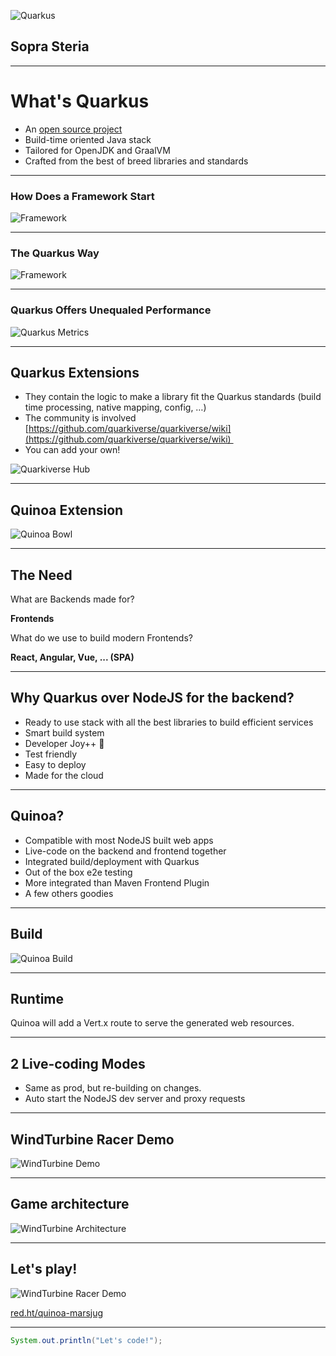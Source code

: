 ![Quarkus](assets/worldtour.png)
## Sopra Steria

---
# What's Quarkus

-  &shy;<!-- .element: class="fragment" -->An [open source project](https://quarkus.io/community/)
-  &shy;<!-- .element: class="fragment" -->Build-time oriented Java stack
-  &shy;<!-- .element: class="fragment" -->Tailored for OpenJDK and GraalVM
- &shy;<!-- .element: class="fragment" -->Crafted from the best of breed libraries and standards

---

### How Does a Framework Start
![Framework](assets/framework-start.png)

---
### The Quarkus Way
![Framework](assets/quarkus-start.png)

---
### Quarkus Offers Unequaled Performance
![Quarkus Metrics](assets/quarkus-metrics.png)

---
## Quarkus Extensions

- &shy;<!-- .element: class="fragment" -->They contain the logic to make a library fit the Quarkus standards (build time processing, native mapping, config, …) 
- &shy;<!-- .element: class="fragment" -->The community is involved [https://github.com/quarkiverse/quarkiverse/wiki](https://github.com/quarkiverse/quarkiverse/wiki)  
- &shy;<!-- .element: class="fragment" -->You can add your own! 

![Quarkiverse Hub](assets/quarkiverse-hub.png)  <!-- .element height="40%" width="40%" class="fragment"  -->


---
## Quinoa Extension

![Quinoa Bowl](assets/quinoa-bowl.jpeg)


---

## The Need

What are Backends made for?

&shy;<!-- .element: class="fragment" -->**Frontends** 

&shy;<!-- .element: class="fragment" -->What do we use to build modern Frontends?

&shy;<!-- .element: class="fragment" -->**React, Angular, Vue, ... (SPA)**

---

## Why Quarkus over NodeJS for the backend?

- Ready to use stack with all the best libraries to build efficient services <!-- .element: class="fragment" data-fragment-index="1" -->
- Smart build system <!-- .element: class="fragment" data-fragment-index="2" -->
- Developer Joy++ 🤙 <!-- .element: class="fragment" data-fragment-index="3" -->
- Test friendly <!-- .element: class="fragment" data-fragment-index="4" -->
- Easy to deploy <!-- .element: class="fragment" data-fragment-index="5" -->
- Made for the cloud <!-- .element: class="fragment" data-fragment-index="6" -->

---
## Quinoa?

- Compatible with most NodeJS built web apps <!-- .element: class="fragment" data-fragment-index="1" -->
- Live-code on the backend and frontend together <!-- .element: class="fragment" data-fragment-index="2" -->
- Integrated build/deployment with Quarkus <!-- .element: class="fragment" data-fragment-index="3" -->
- Out of the box e2e testing <!-- .element: class="fragment" data-fragment-index="4" -->
- More integrated than Maven Frontend Plugin  <!-- .element: class="fragment" data-fragment-index="5" -->
- A few others goodies <!-- .element: class="fragment" data-fragment-index="6" -->

---
## Build

![Quinoa Build](assets/quinoa-build.png)

---
## Runtime

Quinoa will add a Vert.x route to serve the generated web resources.

---
## 2 Live-coding Modes
 
- Same as prod, but re-building on changes.
- Auto start the NodeJS dev server and proxy requests

---

## WindTurbine Racer Demo

![WindTurbine Demo](assets/windturbine-demo.png)
<!-- https://excalidraw.com/#json=tP1nvvcjKaAyDXor8_ROZ,-yS4gmVSj30zZM0hzrzG7g -->

---

## Game architecture

![WindTurbine Architecture](assets/windturbine-archi.png)
<!-- https://excalidraw.com/#json=luBRFxFWYqjnTP0jhKVsk,Q4BPCJV10ItswMlSio13oQ -->

---

## Let's play!
![WindTurbine Racer Demo](assets/qr-marsjug.png)  <!-- .element height="40%" width="40%" -->

[red.ht/quinoa-marsjug](http://red.ht/quinoa-marsjug)

---


```java
System.out.println("Let's code!");
```

